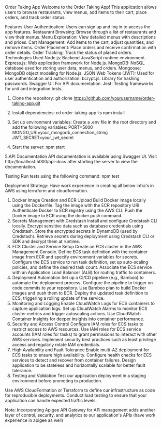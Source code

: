 Order Taking App
Welcome to the Order Taking App! This application allows users to browse restaurants, view menus, add items to their cart, place orders, and track order status.

Features
User Authentication: Users can sign up and log in to access the app features.
Restaurant Browsing: Browse through a list of restaurants and view their menus.
Menu Exploration: View detailed menus with descriptions and prices.
Cart Management: Add items to the cart, adjust quantities, and remove items.
Order Placement: Place orders and receive confirmation with order details.
Order Tracking: Track the status of placed orders.
Technologies Used
Node.js: Backend JavaScript runtime environment.
Express.js: Web application framework for Node.js.
MongoDB: NoSQL database used for storing user data, menus, and orders.
Mongoose: MongoDB object modeling for Node.js.
JSON Web Tokens (JWT): Used for user authentication and authorization.
bcrypt.js: Library for hashing passwords.
Swagger UI: For API documentation.
Jest: Testing frameworks for unit and integration tests.

1. Clone the repository:
git clone https://github.com/yourusername/order-taking-app.git

2. Install dependencies:
cd order-taking-app-ts
npm install

3. Set up environment variables:
Create a .env file in the root directory and add the following variables:
PORT=5000
MONGO_URI=your_mongodb_connection_string
JWT_SECRET=your_jwt_secret

4. Start the server:
npm start

5.API Documentation
API documentation is available using Swagger UI. Visit http://localhost:5000/api-docs after starting the server to view the documentation.

Testing
Run tests using the following command:
npm test


Deployment Strategy: Have work experience in creating all below infra's in AWS using terraform and cloudformation. 

1. Docker Image Creation and ECR Upload
Build Docker image locally using the Dockerfile.
Tag the image with the ECR repository URI.
Authenticate Docker to ECR registry using the AWS CLI.
Push the Docker image to ECR using the docker push command.
2. Secrets Management with Credstash
Install and configure Credstash CLI locally.
Encrypt sensitive data such as database credentials using Credstash.
Store the encrypted secrets in DynamoDB (used by Credstash).
Retrieve secrets during deployment using Credstash CLI or SDK and decrypt them at runtime.
3. ECS Cluster and Service Setup
Create an ECS cluster in the AWS Management Console.
Define ECS task definition with the container image from ECR and specify environment variables for secrets.
Configure the ECS service to run task definition, set up auto-scaling policies, and define the desired task count.
Associate the ECS service with an Application Load Balancer (ALB) for routing traffic to containers.
4. Deployment Automation
Set up a CI/CD pipeline (e.g., Bamboo) to automate the deployment process.
Configure the pipeline to trigger on code commits to your repository.
Use Bamboo plan to build Docker images and push them to ECR.
Deploy the updated task definition to ECS, triggering a rolling update of the service.
5. Monitoring and Logging
Enable CloudWatch Logs for ECS containers to capture application logs.
Set up CloudWatch Alarms to monitor ECS cluster metrics and trigger autoscaling actions.
Use CloudWatch Container Insights for deeper insights into container performance.
6. Security and Access Control
Configure IAM roles for ECS tasks to restrict access to AWS resources.
Use IAM roles for ECS service accounts (IAM roles for tasks) to grant permissions to interact with other AWS services.
Implement security best practices such as least privilege access and regularly rotate IAM credentials.
7. High Availability and Fault Tolerance
Enable multi-AZ deployment for ECS tasks to ensure high availability.
Configure health checks for ECS services to detect and recover from container failures.
Design application to be stateless and horizontally scalable for better fault tolerance.
8. Testing and Validation
Test our application deployment in a staging environment before promoting to production.

Use AWS CloudFormation or Terraform to define our infrastructure as code for reproducible deployments.
Conduct load testing to ensure that your application can handle expected traffic levels.

Note: Incorporating Apigee API Gateway for API management adds another layer of control, security, and analytics to our application's APIs (have work experience in apigee as well)